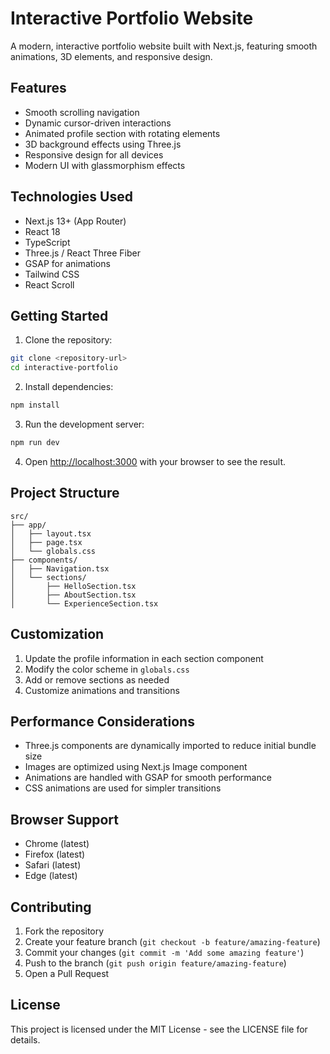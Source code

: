 # Interactive Portfolio Website

A modern, interactive portfolio website built with Next.js, featuring smooth animations, 3D elements, and responsive design.

## Features

- Smooth scrolling navigation
- Dynamic cursor-driven interactions
- Animated profile section with rotating elements
- 3D background effects using Three.js
- Responsive design for all devices
- Modern UI with glassmorphism effects

## Technologies Used

- Next.js 13+ (App Router)
- React 18
- TypeScript
- Three.js / React Three Fiber
- GSAP for animations
- Tailwind CSS
- React Scroll

## Getting Started

1. Clone the repository:
```bash
git clone <repository-url>
cd interactive-portfolio
```

2. Install dependencies:
```bash
npm install
```

3. Run the development server:
```bash
npm run dev
```

4. Open [http://localhost:3000](http://localhost:3000) with your browser to see the result.

## Project Structure

```
src/
├── app/
│   ├── layout.tsx
│   ├── page.tsx
│   └── globals.css
├── components/
│   ├── Navigation.tsx
│   └── sections/
│       ├── HelloSection.tsx
│       ├── AboutSection.tsx
│       └── ExperienceSection.tsx
```

## Customization

1. Update the profile information in each section component
2. Modify the color scheme in `globals.css`
3. Add or remove sections as needed
4. Customize animations and transitions

## Performance Considerations

- Three.js components are dynamically imported to reduce initial bundle size
- Images are optimized using Next.js Image component
- Animations are handled with GSAP for smooth performance
- CSS animations are used for simpler transitions

## Browser Support

- Chrome (latest)
- Firefox (latest)
- Safari (latest)
- Edge (latest)

## Contributing

1. Fork the repository
2. Create your feature branch (`git checkout -b feature/amazing-feature`)
3. Commit your changes (`git commit -m 'Add some amazing feature'`)
4. Push to the branch (`git push origin feature/amazing-feature`)
5. Open a Pull Request

## License

This project is licensed under the MIT License - see the LICENSE file for details. 